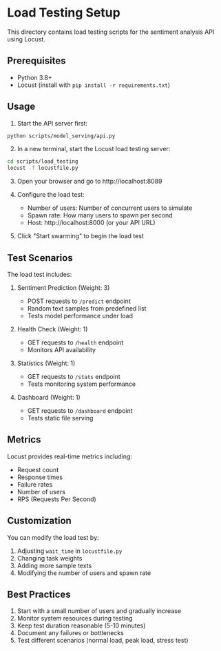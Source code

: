 # Load Testing Setup

This directory contains load testing scripts for the sentiment analysis API using Locust.

## Prerequisites

- Python 3.8+
- Locust (install with `pip install -r requirements.txt`)

## Usage

1. Start the API server first:
```bash
python scripts/model_serving/api.py
```

2. In a new terminal, start the Locust load testing server:
```bash
cd scripts/load_testing
locust -f locustfile.py
```

3. Open your browser and go to http://localhost:8089

4. Configure the load test:
   - Number of users: Number of concurrent users to simulate
   - Spawn rate: How many users to spawn per second
   - Host: http://localhost:8000 (or your API URL)

5. Click "Start swarming" to begin the load test

## Test Scenarios

The load test includes:

1. Sentiment Prediction (Weight: 3)
   - POST requests to `/predict` endpoint
   - Random text samples from predefined list
   - Tests model performance under load

2. Health Check (Weight: 1)
   - GET requests to `/health` endpoint
   - Monitors API availability

3. Statistics (Weight: 1)
   - GET requests to `/stats` endpoint
   - Tests monitoring system performance

4. Dashboard (Weight: 1)
   - GET requests to `/dashboard` endpoint
   - Tests static file serving

## Metrics

Locust provides real-time metrics including:
- Request count
- Response times
- Failure rates
- Number of users
- RPS (Requests Per Second)

## Customization

You can modify the load test by:
1. Adjusting `wait_time` in `locustfile.py`
2. Changing task weights
3. Adding more sample texts
4. Modifying the number of users and spawn rate

## Best Practices

1. Start with a small number of users and gradually increase
2. Monitor system resources during testing
3. Keep test duration reasonable (5-10 minutes)
4. Document any failures or bottlenecks
5. Test different scenarios (normal load, peak load, stress test) 